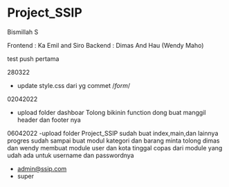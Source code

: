 # Project_SSIP
Bismillah S

Frontend : Ka Emil and Siro
Backend : Dimas And Hau (Wendy Maho)

test push pertama

280322
- update style.css dari yg commet /*form*/

02042022
- upload folder dashboar
Tolong bikinin function dong buat manggil header dan footer nya

06042022
-upload folder Project_SSIP
sudah buat index,main,dan lainnya
progres sudah sampai buat modul kategori dan barang 
minta tolong dimas dan wendy membuat module user dan kota tinggal copas dari module yang udah ada
untuk username dan passwordnya
- admin@ssip.com
- super